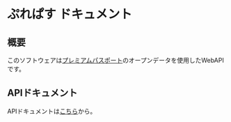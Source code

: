 # ぷれぱす ドキュメント

## <a name="summary"/> 概要
このソフトウェアは[プレミアムパスポート](http://www.i-oyacomi.net/prepass/)のオープンデータを使用したWebAPIです。

## <a name="api"/> APIドキュメント
APIドキュメントは[こちら][api]から。

[api]: api/
